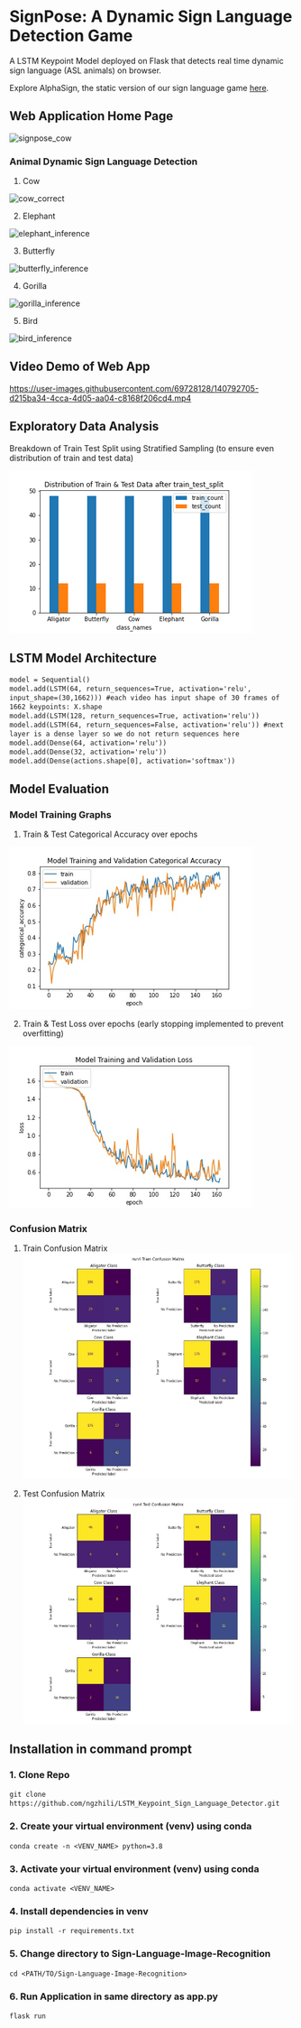 # SignPose: A Dynamic Sign Language Detection Game
A LSTM Keypoint Model deployed on Flask that detects real time dynamic sign language (ASL animals) on browser.

Explore AlphaSign, the static version of our sign language game [here](https://github.com/yappeizhen/AlphaSign).


## Web Application Home Page
![signpose_cow](https://user-images.githubusercontent.com/69728128/140792190-7909b360-1703-4a62-8642-5fd6ab2400c1.JPG)


### Animal Dynamic Sign Language Detection

1. Cow

![cow_correct](https://user-images.githubusercontent.com/69728128/140792079-6e63fb65-9403-46a5-97d7-86bad5e25068.gif)

2. Elephant

![elephant_inference](https://user-images.githubusercontent.com/69728128/140793900-d1846730-643b-4daa-b39c-1d2f967caa22.gif)

3. Butterfly

![butterfly_inference](https://user-images.githubusercontent.com/69728128/140794314-463e5e06-a765-4234-9821-cda51ee477ef.gif)

4. Gorilla

![gorilla_inference](https://user-images.githubusercontent.com/69728128/140794693-b2abdc2e-8bb0-45b2-bf1f-eef7761c9c3a.gif)

5. Bird

![bird_inference](https://user-images.githubusercontent.com/69728128/140794935-ba3cc88c-df70-4e9d-ab90-6c46610b1d30.gif)

## Video Demo of Web App

https://user-images.githubusercontent.com/69728128/140792705-d215ba34-4cca-4d05-aa04-c8168f206cd4.mp4

## Exploratory Data Analysis
Breakdown of Train Test Split using Stratified Sampling (to ensure even distribution of train and test data)

![image](https://github.com/ngzhili/LSTM_Keypoint_Sign_Language_Detector/blob/4dcd3fb656f62611dc81b497ab7eef885ff3ab4a/readme-images/train_test_distribution.png)


## LSTM Model Architecture
```
model = Sequential()
model.add(LSTM(64, return_sequences=True, activation='relu', input_shape=(30,1662))) #each video has input shape of 30 frames of 1662 keypoints: X.shape
model.add(LSTM(128, return_sequences=True, activation='relu'))
model.add(LSTM(64, return_sequences=False, activation='relu')) #next layer is a dense layer so we do not return sequences here
model.add(Dense(64, activation='relu'))
model.add(Dense(32, activation='relu'))
model.add(Dense(actions.shape[0], activation='softmax'))
```

## Model Evaluation

### Model Training Graphs
1. Train & Test Categorical Accuracy over epochs

![image](https://github.com/ngzhili/LSTM_Keypoint_Sign_Language_Detector/blob/c46727ba2c1eba3ce4712fb839539bccfb874811/readme-images/run4%20Model%20Training%20and%20Validation%20Categorical%20Accuracy.jpg)

2. Train & Test Loss over epochs (early stopping implemented to prevent overfitting)

![image](https://github.com/ngzhili/LSTM_Keypoint_Sign_Language_Detector/blob/4dcd3fb656f62611dc81b497ab7eef885ff3ab4a/readme-images/run4%20Model%20Training%20and%20Validation%20Loss.jpg)

### Confusion Matrix
1. Train Confusion Matrix
![image](https://github.com/ngzhili/LSTM_Keypoint_Sign_Language_Detector/blob/4dcd3fb656f62611dc81b497ab7eef885ff3ab4a/readme-images/run4%20Train%20Confusion%20Matrix.jpg)

2. Test Confusion Matrix
![image](https://github.com/ngzhili/LSTM_Keypoint_Sign_Language_Detector/blob/4dcd3fb656f62611dc81b497ab7eef885ff3ab4a/readme-images/run4%20Test%20Confusion%20Matrix.jpg)


## Installation in command prompt
### 1. Clone Repo
```
git clone https://github.com/ngzhili/LSTM_Keypoint_Sign_Language_Detector.git
```
### 2. Create your virtual environment (venv) using conda
```
conda create -n <VENV_NAME> python=3.8
```

### 3. Activate your virtual environment (venv) using conda
```
conda activate <VENV_NAME>
```

### 4. Install dependencies in venv
```
pip install -r requirements.txt
```

### 5. Change directory to Sign-Language-Image-Recognition
```
cd <PATH/TO/Sign-Language-Image-Recognition>
```
### 6. Run Application in same directory as app.py
```
flask run
```

